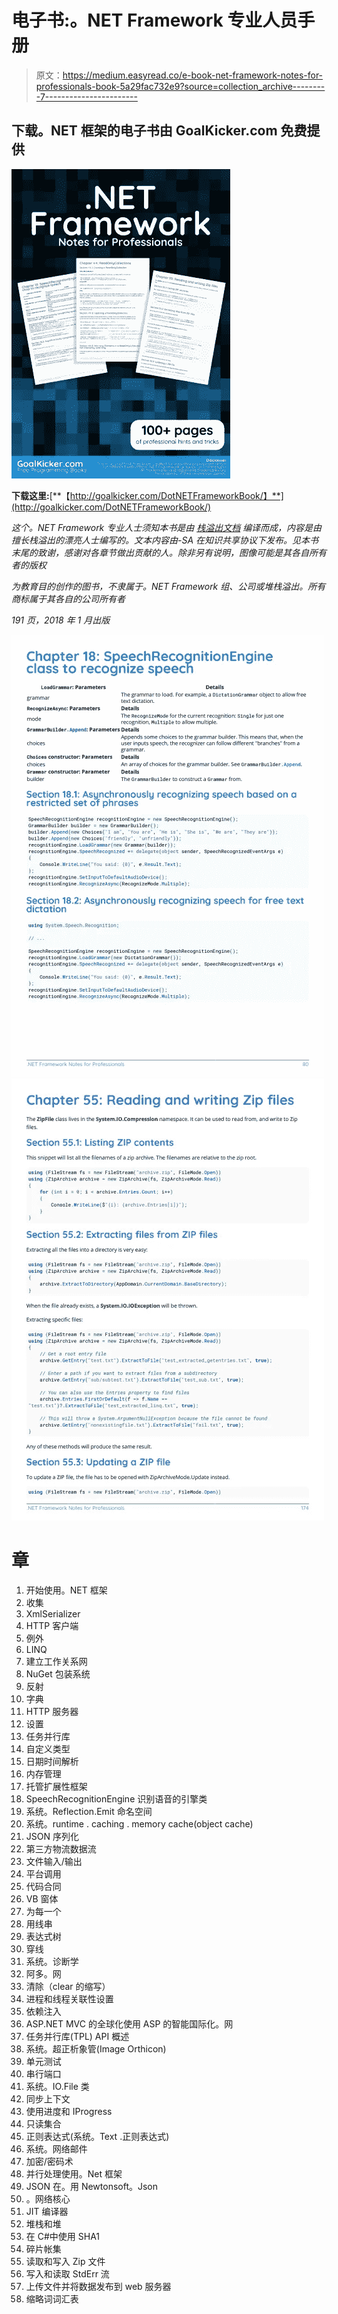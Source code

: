 # 电子书:。NET Framework 专业人员手册

> 原文：<https://medium.easyread.co/e-book-net-framework-notes-for-professionals-book-5a29fac732e9?source=collection_archive---------7----------------------->

## 下载。NET 框架的电子书由 GoalKicker.com 免费提供

![](img/9b77a519460a4145992fd91943f5b927.png)

**下载这里:**[**【http://goalkicker.com/DotNETFrameworkBook/】**](http://goalkicker.com/DotNETFrameworkBook/)

*这个。NET Framework 专业人士须知本书是由* [*栈溢出文档*](https://archive.org/details/documentation-dump.7z) *编译而成，内容是由擅长栈溢出的漂亮人士编写的。文本内容由-SA 在知识共享协议下发布。见本书末尾的致谢，感谢对各章节做出贡献的人。除非另有说明，图像可能是其各自所有者的版权*

*为教育目的创作的图书，不隶属于。NET Framework 组、公司或堆栈溢出。所有商标属于其各自的公司所有者*

*191 页，2018 年 1 月出版*

![](img/6ed20bb4725524913817988479b5cf45.png)![](img/f1f1092057ad0d0a809bb0d455c93114.png)

# 章

1.  开始使用。NET 框架
2.  收集
3.  XmlSerializer
4.  HTTP 客户端
5.  例外
6.  LINQ
7.  建立工作关系网
8.  NuGet 包装系统
9.  反射
10.  字典
11.  HTTP 服务器
12.  设置
13.  任务并行库
14.  自定义类型
15.  日期时间解析
16.  内存管理
17.  托管扩展性框架
18.  SpeechRecognitionEngine 识别语音的引擎类
19.  系统。Reflection.Emit 命名空间
20.  系统。runtime . caching . memory cache(object cache)
21.  JSON 序列化
22.  第三方物流数据流
23.  文件输入/输出
24.  平台调用
25.  代码合同
26.  VB 窗体
27.  为每一个
28.  用线串
29.  表达式树
30.  穿线
31.  系统。诊断学
32.  阿多。网
33.  清除（clear 的缩写）
34.  进程和线程关联性设置
35.  依赖注入
36.  ASP.NET MVC 的全球化使用 ASP 的智能国际化。网
37.  任务并行库(TPL) API 概述
38.  系统。超正析象管(Image Orthicon)
39.  单元测试
40.  串行端口
41.  系统。IO.File 类
42.  同步上下文
43.  使用进度<t>和 IProgress</t>
44.  只读集合
45.  正则表达式(系统。Text .正则表达式)
46.  系统。网络邮件
47.  加密/密码术
48.  并行处理使用。Net 框架
49.  JSON 在。用 Newtonsoft。Json
50.  。网络核心
51.  JIT 编译器
52.  堆栈和堆
53.  在 C#中使用 SHA1
54.  碎片帐集
55.  读取和写入 Zip 文件
56.  写入和读取 StdErr 流
57.  上传文件并将数据发布到 web 服务器
58.  缩略词词汇表